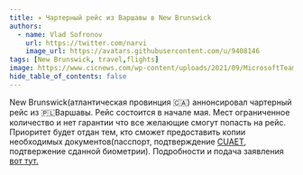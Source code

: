 ```yaml
---
title: ✈️ Чартерный рейс из Варшавы в New Brunswick
authors:
  - name: Vlad Sofronov
    url: https://twitter.com/narvi
    image_url: https://avatars.githubusercontent.com/u/9408146
tags: [New Brunswick, travel,flights]
image: https://www.cicnews.com/wp-content/uploads/2021/09/MicrosoftTeams-image-37.jpg
hide_table_of_contents: false
---
```


New Brunswick(атлантическая провинция 🇨🇦) аннонсировал чартерный рейс из 🇵🇱Варшавы. Рейс состоится в начале мая. Мест ограниченное количество и нет гарантии что все желающие смогут попасть на рейс. Приоритет будет отдан тем, кто сможет предоставить копии необходимых документов(пасспорт, подтверждение [CUAET](https://www.canada.ca/en/immigration-refugees-citizenship/news/2022/03/canada-ukraine-authorization-for-emergency-travel.html), подтвержение cданной биометрии). Подробности и подача заявления [вот тут.](https://gnb1.hiringplatform.ca/processes/68461-2022-new-brunswick-ukraine-initiative-form-for-ukrainians?locale=en)
